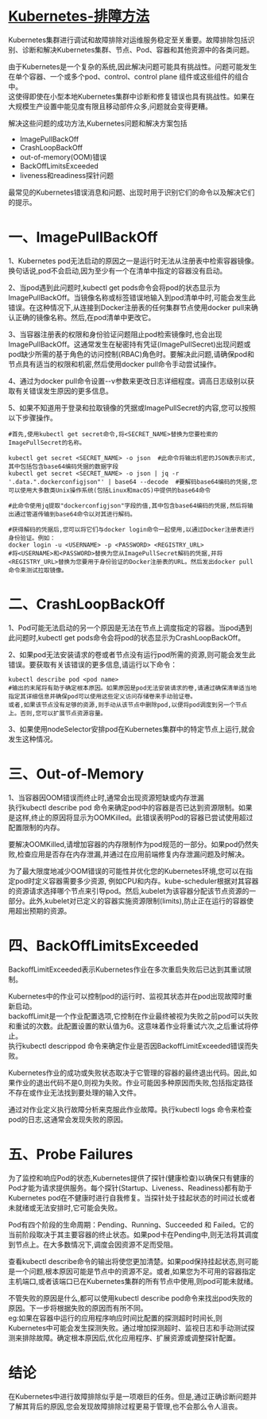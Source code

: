 # [Kubernetes-排障方法](https://thenewstack.io/kubernetes-troubleshooting-primer/)

Kubernetes集群进行调试和故障排除对运维服务稳定至关重要。故障排除包括识别、诊断和解决Kubernetes集群、节点、Pod、容器和其他资源中的各类问题。   

由于Kubernetes是一个复杂的系统,因此解决问题可能具有挑战性。问题可能发生在单个容器、一个或多个pod、control、control plane 组件或这些组件的组合中。  
这使得即使在小型本地Kubernetes集群中诊断和修复错误也具有挑战性。如果在大规模生产设置中能见度有限且移动部件众多,问题就会变得更糟。

解决这些问题的成功方法,Kubernetes问题和解决方案包括  
- ImagePullBackOff  
- CrashLoopBackOff  
- out-of-memory(OOM)错误  
- BackOffLimitsExceeded
- liveness和readiness探针问题  

最常见的Kubernetes错误消息和问题、出现时用于识别它们的命令以及解决它们的提示。  

# 一、ImagePullBackOff
1、Kubernetes pod无法启动的原因之一是运行时无法从注册表中检索容器镜像。换句话说,pod不会启动,因为至少有一个在清单中指定的容器没有启动。  

2、当pod遇到此问题时,kubectl get pods命令会将pod的状态显示为ImagePullBackOff。当镜像名称或标签错误地输入到pod清单中时,可能会发生此错误。在这种情况下,从连接到Docker注册表的任何集群节点使用docker pull来确认正确的镜像名称。然后,在pod清单中更改它。  

3、当容器注册表的权限和身份验证问题阻止pod检索镜像时,也会出现ImagePullBackOff。这通常发生在秘密持有凭证(ImagePullSecret)出现问题或pod缺少所需的基于角色的访问控制(RBAC)角色时。要解决此问题,请确保pod和节点具有适当的权限和机密,然后使用docker pull命令手动尝试操作。  

4、通过为docker pull命令设置--v参数来更改日志详细程度。调高日志级别以获取有关错误发生原因的更多信息。  

5、如果不知道用于登录和拉取镜像的凭据或ImagePullSecret的内容,您可以按照以下步骤操作。 
``` 
#首先,使用kubectl get secret命令,将<SECRET_NAME>替换为您要检索的ImagePullSecret的名称。  

kubectl get secret <SECRET_NAME> -o json  #此命令将输出机密的JSON表示形式,其中包括包含base64编码凭据的数据字段
kubectl get secret <SECRET_NAME> -o json | jq -r '.data.".dockerconfigjson"' | base64 --decode  #要解码base64编码的凭据,您可以使用大多数类Unix操作系统(包括Linux和macOS)中提供的base64命令
                                                                             #此命令使用jq提取"dockerconfigjson"字段的值,其中包含base64编码的凭据,然后将输出通过管道传输到base64命令以对其进行解码。

#获得解码的凭据后,您可以将它们与docker login命令一起使用,以通过Docker注册表进行身份验证。例如：
docker login -u <USERNAME> -p <PASSWORD> <REGISTRY_URL>
#将<USERNAME>和<PASSWORD>替换为您从ImagePullSecret解码的凭据,并将<REGISTRY_URL>替换为您要用于身份验证的Docker注册表的URL。然后发出docker pull 命令来测试拉取镜像。
```

# 二、CrashLoopBackOff
1、Pod可能无法启动的另一个原因是无法在节点上调度指定的容器。当pod遇到此问题时,kubectl get pods命令会将pod的状态显示为CrashLoopBackOff。  

2、如果pod无法安装请求的卷或者节点没有运行pod所需的资源,则可能会发生此错误。要获取有关该错误的更多信息,请运行以下命令：
```
kubectl describe pod <pod name>
#输出的末尾将有助于确定根本原因。如果原因是pod无法安装请求的卷,请通过确保清单适当地指定其详细信息并确保pod可以使用这些定义访问存储卷来手动验证卷。 
或者,如果该节点没有足够的资源,则手动从该节点中删除pod,以便将pod调度到另一个节点上。否则,您可以扩展节点资源容量。
```
3、如果使用nodeSelector安排pod在Kubernetes集群中的特定节点上运行,就会发生这种情况。  

# 三、Out-of-Memory
1、当容器因OOM错误而终止时,通常会出现资源短缺或内存泄漏   
执行kubectl describe pod <pod name>命令来确定pod中的容器是否已达到资源限制。如果是这样,终止的原因将显示为OOMKilled。此错误表明Pod的容器已尝试使用超过配置限制的内存。

要解决OOMKilled,请增加容器的内存限制作为pod规范的一部分。如果pod仍然失败,检查应用是否存在内存泄漏,并通过在应用前端修复内存泄漏问题及时解决。

为了最大限度地减少OOM错误的可能性并优化您的Kubernetes环境,您可以在指定pod时定义容器需要多少资源,
例如CPU和内存。kube-scheduler根据对其容器的资源请求选择哪个节点来引导pod。然后,kubelet为该容器分配该节点资源的一部分。此外,kubelet对已定义的容器实施资源限制(limits),防止正在运行的容器使用超出预期的资源。


# 四、BackOffLimitsExceeded
BackoffLimitExceeded表示Kubernetes作业在多次重启失败后已达到其重试限制。

Kubernetes中的作业可以控制pod的运行时、监视其状态并在pod出现故障时重新启动。  
backoffLimit是一个作业配置选项,它控制在作业最终被视为失败之前pod可以失败和重试的次数。此配置设置的默认值为6。这意味着作业将重试六次,之后重试将停止。  
执行kubectl descrippod <pod name>命令来确定作业是否因BackoffLimitExceeded错误而失败。    

Kubernetes作业的成功或失败状态取决于它管理的容器的最终退出代码。因此,如果作业的退出代码不是0,则视为失败。作业可能因多种原因而失败,包括指定路径不存在或作业无法找到要处理的输入文件。    

通过对作业定义执行故障分析来克服此作业故障。执行kubectl logs <pod name>命令来检查pod的日志,这通常会发现失败的原因。  

# 五、Probe Failures
为了监控和响应Pod的状态,Kubernetes提供了探针(健康检查)以确保只有健康的Pod才能为请求提供服务。每个探针(Startup、Liveness、Readiness)都有助于Kubernetes pod在不健康时进行自我修复。当探针处于挂起状态的时间过长或者未就绪或无法安排时,它可能会失败。  

Pod有四个阶段的生命周期：Pending、Running、Succeeded 和 Failed。它的当前阶段取决于其主要容器的终止状态。如果pod卡在Pending中,则无法将其调度到节点上。在大多数情况下,调度会因资源不足而受阻。  

查看kubectl describe命令的输出将使您更加清楚。如果pod保持挂起状态,则可能是一个问题,根本原因可能是节点中的资源不足。或者,如果您为不可用的容器指定主机端口,或者该端口已在Kubernetes集群的所有节点中使用,则pod可能未就绪。  

不管失败的原因是什么,都可以使用kubectl describe pod命令来找出pod失败的原因。下一步将根据失败的原因而有所不同。  
   eg:如果在容器中运行的应用程序响应时间比配置的探测超时时间长,则Kubernetes中可能会发生探测失败。通过增加探测超时、监视日志和手动测试探测来排除故障。确定根本原因后,优化应用程序、扩展资源或调整探针配置。 


# 结论
在Kubernetes中进行故障排除似乎是一项艰巨的任务。但是,通过正确诊断问题并了解其背后的原因,您会发现故障排除过程更易于管理,也不会那么令人沮丧。
